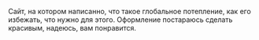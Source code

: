 Сайт, на котором написанно, что такое глобальное потепление, как его избежать, что нужно для этого. Оформление постараюсь сделать красивым, надеюсь, вам понравится.
